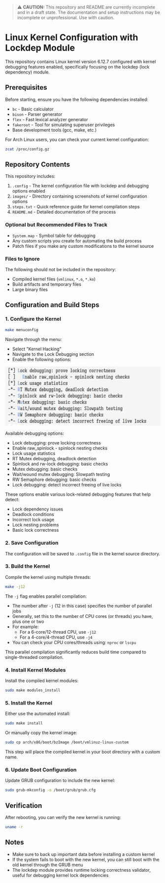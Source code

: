 > ⚠️ **CAUTION:** This repository and README are currently incomplete and in a draft state. The documentation and setup instructions may be incomplete or unprofessional. Use with caution.

# Linux Kernel Configuration with Lockdep Module

This repository contains Linux kernel version 6.12.7 configured with kernel debugging features enabled, specifically focusing on the lockdep (lock dependency) module.

## Prerequisites

Before starting, ensure you have the following dependencies installed:

- `bc` - Basic calculator
- `bison` - Parser generator
- `flex` - Fast lexical analyzer generator
- `fakeroot` - Tool for simulating superuser privileges
- Base development tools (gcc, make, etc.)

For Arch Linux users, you can check your current kernel configuration:
```bash
zcat /proc/config.gz
```

## Repository Contents

This repository includes:

1. `.config` - The kernel configuration file with lockdep and debugging options enabled
2. `images/` - Directory containing screenshots of kernel configuration options
3. `steps.txt` - Quick reference guide for kernel compilation steps
4. `README.md` - Detailed documentation of the process

### Optional but Recommended Files to Track

- `System.map` - Symbol table for debugging
- Any custom scripts you create for automating the build process
- Patch files if you make any custom modifications to the kernel source

### Files to Ignore

The following should not be included in the repository:
- Compiled kernel files (`vmlinux`, `*.o`, `*.ko`)
- Build artifacts and temporary files
- Large binary files


## Configuration and Build Steps

### 1. Configure the Kernel
```bash
make menuconfig
```
Navigate through the menu:
- Select "Kernel Hacking"
- Navigate to the Lock Debugging section
- Enable the following options:

![Lock Debugging Options](./images/lock-debugging-options.png)

Available debugging options:
- Lock debugging: prove locking correctness
- Enable raw_spinlock - spinlock nesting checks
- Lock usage statistics
- RT Mutex debugging, deadlock detection
- Spinlock and rw-lock debugging: basic checks
- Mutex debugging: basic checks
- Wait/wound mutex debugging: Slowpath testing
- RW Semaphore debugging: basic checks
- Lock debugging: detect incorrect freeing of live locks

These options enable various lock-related debugging features that help detect:
- Lock dependency issues
- Deadlock conditions
- Incorrect lock usage
- Lock nesting problems
- Basic lock correctness

### 2. Save Configuration
The configuration will be saved to `.config` file in the kernel source directory.

### 3. Build the Kernel
Compile the kernel using multiple threads:
```bash
make -j12
```
The `-j` flag enables parallel compilation:
- The number after `-j` (12 in this case) specifies the number of parallel jobs
- Generally, set this to the number of CPU cores (or threads) you have, plus one or two
- For example:
  - For a 6-core/12-thread CPU, use `-j12`
  - For a 4-core/4-thread CPU, use `-j4`
- You can check your CPU cores/threads using: `nproc` or `lscpu`

This parallel compilation significantly reduces build time compared to single-threaded compilation.

### 4. Install Kernel Modules
Install the compiled kernel modules:
```bash
sudo make modules_install
```

### 5. Install the Kernel
Either use the automated install:
```bash
sudo make install
```

Or manually copy the kernel image:
```bash
sudo cp arch/x86/boot/bzImage /boot/vmlinuz-linux-custom
```

This step will place the compiled kernel in your boot directory with a custom name.

### 6. Update Boot Configuration
Update GRUB configuration to include the new kernel:
```bash
sudo grub-mkconfig -o /boot/grub/grub.cfg
```

## Verification

After rebooting, you can verify the new kernel is running:
```bash
uname -r
```

## Notes

- Make sure to back up important data before installing a custom kernel
- If the system fails to boot with the new kernel, you can still boot with the old kernel through the GRUB menu
- The lockdep module provides runtime locking correctness validator, useful for debugging kernel lock dependencies
